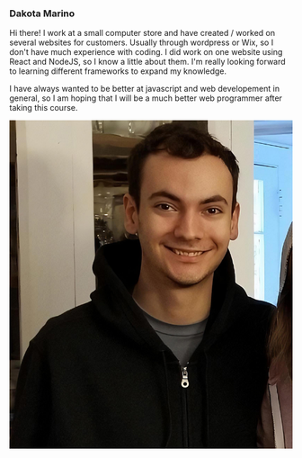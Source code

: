 ### Dakota Marino

Hi there! I work at a small computer store and have created / worked on several websites for customers. Usually through wordpress or Wix, so I don't have much experience with coding. I did work on one website using React and NodeJS, so I know a little about them. I'm really looking forward to learning different frameworks to expand my knowledge. 

I have always wanted to be better at javascript and web developement in general, so I am hoping that I will be a much better web programmer after taking this course.  

![alt text](https://github.com/atokad99/webdev01/blob/main/images/dakota.jpg?raw=true)
